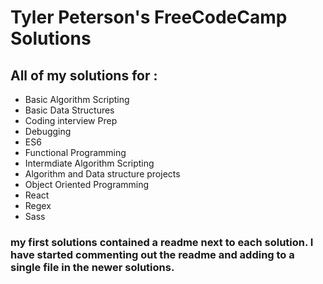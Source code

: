 # Tyler Peterson's FreeCodeCamp Solutions

## All of my solutions for :
- Basic Algorithm Scripting
- Basic Data Structures
- Coding interview Prep
- Debugging
- ES6
- Functional Programming
- Intermdiate Algorithm Scripting
- Algorithm and Data structure projects
- Object Oriented Programming
- React
- Regex
- Sass

### my first solutions contained a readme next to each solution. I have started commenting out the readme and adding to a single file in the newer solutions.

